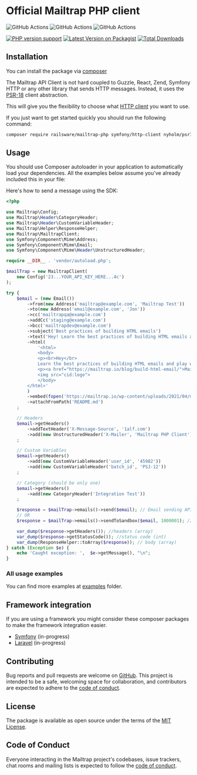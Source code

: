 Official Mailtrap PHP client
===============
![GitHub Actions](https://github.com/railsware/mailtrap-php/actions/workflows/ci.yml/badge.svg) 
![GitHub Actions](https://github.com/railsware/mailtrap-php/actions/workflows/ci-phpunit.yml/badge.svg)
![GitHub Actions](https://github.com/railsware/mailtrap-php/actions/workflows/ci-psalm.yaml/badge.svg)

[![PHP version support](https://img.shields.io/packagist/dependency-v/railsware/mailtrap-php/php?style=flat)](https://packagist.org/packages/railsware/mailtrap-php)
[![Latest Version on Packagist](https://img.shields.io/packagist/v/railsware/mailtrap-php.svg?style=flat)](https://packagist.org/packages/railsware/mailtrap-php)
[![Total Downloads](https://img.shields.io/packagist/dt/railsware/mailtrap-php.svg?style=flat)](https://packagist.org/packages/railsware/mailtrap-php)


## Installation
You can install the package via [composer](http://getcomposer.org/)

The Mailtrap API Client is not hard coupled to Guzzle, React, Zend, Symfony HTTP or any other library that sends
HTTP messages. Instead, it uses the [PSR-18](https://www.php-fig.org/psr/psr-18/) client abstraction.

This will give you the flexibility to choose what [HTTP client](https://docs.php-http.org/en/latest/clients.html) you want to use.

If you just want to get started quickly you should run the following command:

```bash
composer require railsware/mailtrap-php symfony/http-client nyholm/psr7
```

## Usage
You should use Composer autoloader in your application to automatically load your dependencies. 
All the examples below assume you've already included this in your file:

Here's how to send a message using the SDK:

```php
<?php

use Mailtrap\Config;
use Mailtrap\Header\CategoryHeader;
use Mailtrap\Header\CustomVariableHeader;
use Mailtrap\Helper\ResponseHelper;
use Mailtrap\MailtrapClient;
use Symfony\Component\Mime\Address;
use Symfony\Component\Mime\Email;
use Symfony\Component\Mime\Header\UnstructuredHeader;

require __DIR__ . 'vendor/autoload.php';

$mailTrap = new MailtrapClient(
    new Config('23...YOUR_API_KEY_HERE...4c')
);

try {
    $email = (new Email())
        ->from(new Address('mailtrap@example.com', 'Mailtrap Test'))
        ->to(new Address('email@example.com', 'Jon'))
        ->cc('mailtrapqa@example.com')
        ->addCc('staging@example.com')
        ->bcc('mailtrapdev@example.com')
        ->subject('Best practices of building HTML emails')
        ->text('Hey! Learn the best practices of building HTML emails and play with ready-to-go templates. Mailtrap’s Guide on How to Build HTML Email is live on our blog')
        ->html(
            '<html>
            <body>
            <p><br>Hey</br>
            Learn the best practices of building HTML emails and play with ready-to-go templates.</p>
            <p><a href="https://mailtrap.io/blog/build-html-email/">Mailtrap’s Guide on How to Build HTML Email</a> is live on our blog</p>
            <img src="cid:logo">
            </body>
        </html>'
        )
        ->embed(fopen('https://mailtrap.io/wp-content/uploads/2021/04/mailtrap-new-logo.svg', 'r'), 'logo', 'image/svg+xml')
        ->attachFromPath('README.md')
    ;

    // Headers
    $email->getHeaders()
        ->addTextHeader('X-Message-Source', '1alf.com')
        ->add(new UnstructuredHeader('X-Mailer', 'Mailtrap PHP Client')) // the same as addTextHeader
    ;

    // Custom Variables
    $email->getHeaders()
        ->add(new CustomVariableHeader('user_id', '45982'))
        ->add(new CustomVariableHeader('batch_id', 'PSJ-12'))
    ;

    // Category (should be only one)
    $email->getHeaders()
        ->add(new CategoryHeader('Integration Test'))
    ;

    $response = $mailTrap->emails()->send($email); // Email sending API (real)
    // OR
    $response = $mailTrap->emails()->sendToSandbox($email, 1000001); // Email Testing API (sandbox). Required second param -> inbox_id

    var_dump($response->getHeaders()); //headers (array)
    var_dump($response->getStatusCode()); //status code (int)
    var_dump(ResponseHelper::toArray($response)); // body (array)
} catch (Exception $e) {
    echo 'Caught exception: ',  $e->getMessage(), "\n";
}
```

### All usage examples

You can find more examples at [examples](examples) folder.


## Framework integration

If you are using a framework you might consider these composer packages to make the framework integration easier.

* [Symfony](src/integration/symfony) (in-progress)
* [Laravel](src/integration/symfony) (in-progress)

## Contributing

Bug reports and pull requests are welcome on [GitHub](https://github.com/railsware/mailtrap-php). This project is intended to be a safe, welcoming space for collaboration, and contributors are expected to adhere to the [code of conduct](CODE_OF_CONDUCT.md).

## License

The package is available as open source under the terms of the [MIT License](https://opensource.org/licenses/MIT).

## Code of Conduct

Everyone interacting in the Mailtrap project's codebases, issue trackers, chat rooms and mailing lists is expected to follow the [code of conduct](CODE_OF_CONDUCT.md).